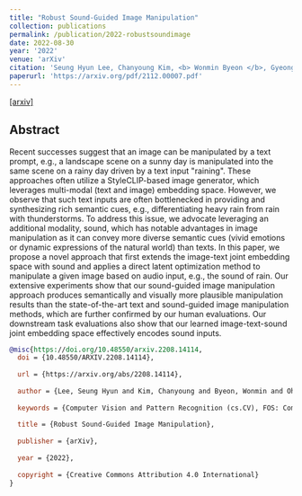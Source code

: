 ```yaml
---
title: "Robust Sound-Guided Image Manipulation"
collection: publications
permalink: /publication/2022-robustsoundimage
date: 2022-08-30
year: '2022'
venue: 'arXiv'
citation: 'Seung Hyun Lee, Chanyoung Kim, <b> Wonmin Byeon </b>, Gyeongrok Oh, Jooyoung Lee, Sang Ho Yoon, Jinkyu Kim, Sangpil Kim <b>|</b> <i>arXiv 2022</i> '
paperurl: 'https://arxiv.org/pdf/2112.00007.pdf'
---
```

[[arxiv]](https://arxiv.org/abs/2208.14114)&nbsp;
<!-- [[project page]](https://kuai-lab.github.io/cvpr2022sound/)  -->

## Abstract
Recent successes suggest that an image can be manipulated by a text prompt, e.g., a landscape scene on a sunny day is manipulated into the same scene on a rainy day driven by a text input "raining". These approaches often utilize a StyleCLIP-based image generator, which leverages multi-modal (text and image) embedding space. However, we observe that such text inputs are often bottlenecked in providing and synthesizing rich semantic cues, e.g., differentiating heavy rain from rain with thunderstorms. To address this issue, we advocate leveraging an additional modality, sound, which has notable advantages in image manipulation as it can convey more diverse semantic cues (vivid emotions or dynamic expressions of the natural world) than texts. In this paper, we propose a novel approach that first extends the image-text joint embedding space with sound and applies a direct latent optimization method to manipulate a given image based on audio input, e.g., the sound of rain. Our extensive experiments show that our sound-guided image manipulation approach produces semantically and visually more plausible manipulation results than the state-of-the-art text and sound-guided image manipulation methods, which are further confirmed by our human evaluations. Our downstream task evaluations also show that our learned image-text-sound joint embedding space effectively encodes sound inputs. 


```bib
@misc{https://doi.org/10.48550/arxiv.2208.14114,
  doi = {10.48550/ARXIV.2208.14114},
  
  url = {https://arxiv.org/abs/2208.14114},
  
  author = {Lee, Seung Hyun and Kim, Chanyoung and Byeon, Wonmin and Oh, Gyeongrok and Lee, Jooyoung and Yoon, Sang Ho and Kim, Jinkyu and Kim, Sangpil},
  
  keywords = {Computer Vision and Pattern Recognition (cs.CV), FOS: Computer and information sciences, FOS: Computer and information sciences},
  
  title = {Robust Sound-Guided Image Manipulation},
  
  publisher = {arXiv},
  
  year = {2022},
  
  copyright = {Creative Commons Attribution 4.0 International}
}


```

